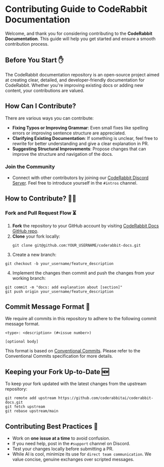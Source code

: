 # Contributing Guide to CodeRabbit Documentation

Welcome, and thank you for considering contributing to the **CodeRabbit Documentation**. This guide will help you get started and ensure a smooth contribution process.

## Before You Start ✋

The CodeRabbit documentation repository is an open-source project aimed at creating clear, detailed, and developer-friendly documentation for CodeRabbit. Whether you're improving existing docs or adding new content, your contributions are valued.

## How Can I Contribute?

There are various ways you can contribute:

- **Fixing Typos or Improving Grammar**: Even small fixes like spelling errors or improving sentence structure are appreciated.
- **Clarifying Existing Documentation**: If something is unclear, feel free to rewrite for better understanding and give a clear explanation in PR.
- **Suggesting Structural Improvements**: Propose changes that can improve the structure and navigation of the docs.

### Join the Community

- Connect with other contributors by joining our [CodeRabbit Discord Server](https://discord.gg/coderabbit). Feel free to introduce yourself in the `#intros` channel.

## How to Contribute? 👨‍💻

### Fork and Pull Request Flow ⏳

1. **Fork** the repository to your GitHub account by visiting [CodeRabbit Docs GitHub repo](https://github.com/coderabbitai/coderabbit-docs).
2. **Clone** your fork locally:
   ```shell
   git clone git@github.com:YOUR_USERNAME/coderabbit-docs.git

3. Create a new branch:
```shell
git checkout -b your_username/feature_description
```

4. Implement the changes then commit and push the changes from your working branch:
```shell
git commit -m "docs: add explanation about [section]"
git push origin your_username/feature_description
```

## Commit Message Format 💬

We require all commits in this repository to adhere to the following commit message format.

```
<type>: <description> (#<issue number>)

[optional body]
```

This format is based on [Conventional Commits](https://www.conventionalcommits.org/en/v1.0.0/).
Please refer to the Conventional Commits specification for more details.

## Keeping your Fork Up-to-Date 🆕
To keep your fork updated with the latest changes from the upstream repository:
```shell
git remote add upstream https://github.com/coderabbitai/coderabbit-docs.git
git fetch upstream
git rebase upstream/main
```

## Contributing Best Practices 🚨

- Work on **one issue at a time** to avoid confusion.
- If you need help, post in the `#support` channel on Discord.
- Test your changes locally before submitting a PR.
- While AI is cool, minimize its use for `direct team communication`. We value concise, genuine exchanges over scripted messages.